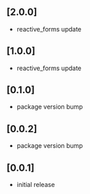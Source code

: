 ## [2.0.0]
* reactive_forms update

## [1.0.0]
* reactive_forms update

## [0.1.0]
* package version bump

## [0.0.2]
* package version bump

## [0.0.1]
* initial release
